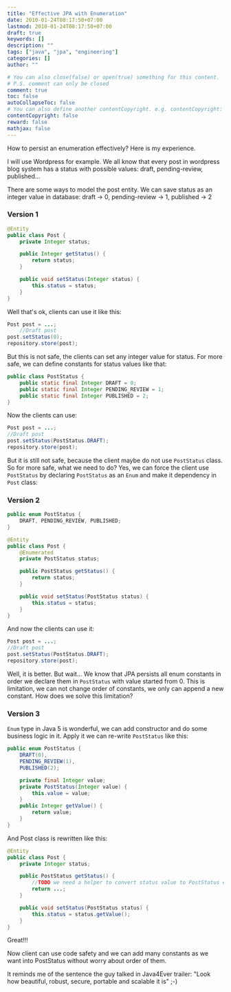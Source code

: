 ```yaml
---
title: "Effective JPA with Enumeration"
date: 2010-01-24T08:17:50+07:00
lastmod: 2010-01-24T08:17:50+07:00
draft: true
keywords: []
description: ""
tags: ["java", "jpa", "engineering"]
categories: []
author: ""

# You can also close(false) or open(true) something for this content.
# P.S. comment can only be closed
comment: true
toc: false
autoCollapseToc: false
# You can also define another contentCopyright. e.g. contentCopyright: "This is another copyright."
contentCopyright: false
reward: false
mathjax: false
---
```


How to persist an enumeration effectively? Here is my experience.

I will use Wordpress for example. We all know that every post in wordpress blog system has a status with possible values: draft, pending-review, published...

<!--more-->

There are some ways to model the post entity. We can save status as an integer value in database: draft -> 0, pending-review -> 1, published -> 2

### Version 1

```java
@Entity
public class Post {
	private Integer status;

	public Integer getStatus() {
		return status;
	}

	public void setStatus(Integer status) {
		this.status = status;
	}
}
```

Well that's ok, clients can use it like this:
```java
Post post = ...;
	//Draft post
post.setStatus(0);
repository.store(post);
```

But this is not safe, the clients can set any integer value for status. For more safe, we can define constants for status values like that:

```java
public class PostStatus {
	public static final Integer DRAFT = 0;
	public static final Integer PENDING_REVIEW = 1;
	public static final Integer PUBLISHED = 2;
}
```
Now the clients can use:
```Java
Post post = ...;
//Draft post
post.setStatus(PostStatus.DRAFT);
repository.store(post);
```

But it is still not safe, because the client maybe do not use `PostStatus` class. So for more safe, what we need to do?
Yes, we can force the client use `PostStatus` by declaring `PostStatus` as an `Enum` and make it dependency in `Post` class:

### Version 2

```Java
public enum PostStatus {
	DRAFT, PENDING_REVIEW, PUBLISHED;
}

@Entity
public class Post {
	@Enumerated
	private PostStatus status;

	public PostStatus getStatus() {
		return status;
	}

	public void setStatus(PostStatus status) {
		this.status = status;
	}
}
```

And now the clients can use it:
```Java
Post post = ...;
//Draft post
post.setStatus(PostStatus.DRAFT);
repository.store(post);
```

Well, it is better. But wait...
We know that JPA persists all enum constants in order we declare them in `PostStatus` with value started from 0. This is limitation, we can not change order of constants, we only can append a new constant. How does we solve this limitation?

### Version 3

`Enum` type in Java 5 is wonderful, we can add constructor and do some business logic in it. Apply it we can re-write `PostStatus` like this:

```Java
public enum PostStatus {
	DRAFT(0),
	PENDING_REVIEW(1),
	PUBLISHED(2);

	private final Integer value;
	private PostStatus(Integer value) {
		this.value = value;
	}
	public Integer getValue() {
		return value;
	}
}
```

And Post class is rewritten like this:
```Java
@Entity
public class Post {
	private Integer status;

	public PostStatus getStatus() {
		//TODO we need a helper to convert status value to PostStatus enum
		return ...;
	}

	public void setStatus(PostStatus status) {
		this.status = status.getValue();
	}
}
```

Great!!!

Now client can use code safety and we can add many constants as we want into PostStatus without worry about order of them.

It reminds me of the sentence the guy talked in Java4Ever trailer: "Look how beautiful, robust, secure, portable and scalable it is" ;-)
